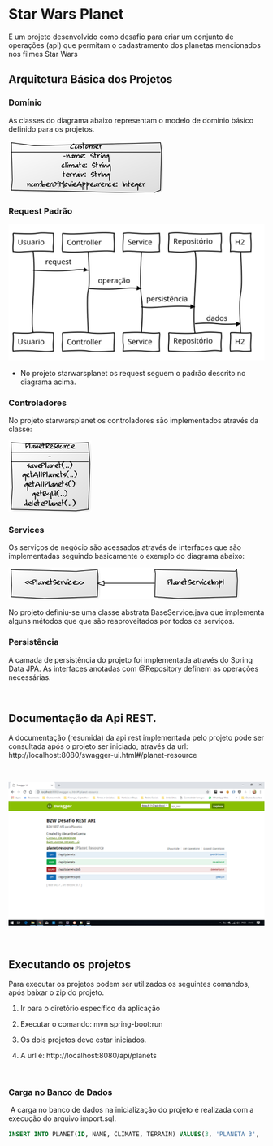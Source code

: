**Star Wars Planet**
====================


É um projeto desenvolvido como desafio para criar um conjunto de operações (api) que permitam o cadastramento dos planetas mencionados nos filmes Star Wars



Arquitetura Básica dos Projetos
-----------------------------------



### **Domínio**

As classes do diagrama abaixo representam o modelo de domínio básico definido para os projetos.




![](images/diagrama_classe.png)



### **Request Padrão**



![](images/request_padrao.svg)



-   No projeto starwarsplanet os request seguem o padrão descrito no diagrama acima.



### **Controladores**

No projeto starwarsplanet os controladores são implementados através da classe:



![](images/controladores.png)



### **Services**

Os serviços de negócio são acessados através de interfaces que são implementadas seguindo basicamente o exemplo do diagrama abaixo:




![](images/services.png)



No projeto definiu-se uma classe abstrata BaseService.java que implementa alguns métodos que que são reaproveitados por todos os serviços.



### **Persistência**


A camada de persistência do projeto foi implementada através do Spring Data JPA. As interfaces anotadas com @Repository definem as operações necessárias.

 

**Documentação da Api REST.**
-----------------------------


A documentação (resumida) da api rest implementada pelo projeto pode ser consultada após o projeto ser iniciado, através da url: http://localhost:8080/swagger-ui.html#/planet-resource

 

![](images/documentacao_api.png)

  



**Executando os projetos**
--------------------------

Para executar os projetos podem ser utilizados os seguintes comandos, após
baixar o zip do projeto.

1.  Ir para o diretório específico da aplicação

2.  Executar o comando: mvn spring-boot:run

3.  Os dois projetos deve estar iniciados.

4.  A url é: http://localhost:8080/api/planets

 

### **Carga no Banco de Dados**

 A carga no banco de dados na inicialização do projeto é realizada com a execução do arquivo import.sql.

```sql
INSERT INTO PLANET(ID, NAME, CLIMATE, TERRAIN) VALUES(3, 'PLANETA 3', 'CLIMATE 3', 'TERRAIN 3');
```

